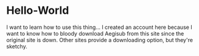 # Hello-World
I want to learn how to use this thing...
I created an account here because I want to know how to bloody download Aegisub from this site since the original site is down. Other sites provide a downloading option, but they're sketchy.
